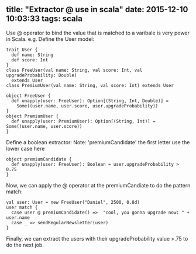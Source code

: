 title: "Extractor @ use in scala"
date: 2015-12-10 10:03:33
tags: scala
---

Use @ operator to bind the value that is matched to a varibale is very power in Scala. e.g.
Define the User model: 

```
trait User {
  def name: String
  def score: Int
}
class FreeUser(val name: String, val score: Int, val upgradeProbability: Double)
  extends User
class PremiumUser(val name: String, val score: Int) extends User

object FreeUser {
  def unapply(user: FreeUser): Option[(String, Int, Double)] =
    Some((user.name, user.score, user.upgradeProbability))
}
object PremiumUser {
  def unapply(user: PremiumUser): Option[(String, Int)] = Some((user.name, user.score))
}

```

Define a boolean extractor: 
Note: 'premiumCandidate' the first letter use the lower case here 

```
object premiumCandidate {
  def unapply(user: FreeUser): Boolean = user.upgradeProbability > 0.75
}
```

Now, we can apply the @ operator at the premiumCandiate to do the pattern match: 

```
val user: User = new FreeUser("Daniel", 2500, 0.8d)
user match {
  case user @ premiumCandidate() =>  "cool, you gonna upgrade now: " + user.name
  case _ => sendRegularNewsletter(user)
}

```

Finally, we can extract the users with their upgradeProbability value >.75 to do the next job. 

